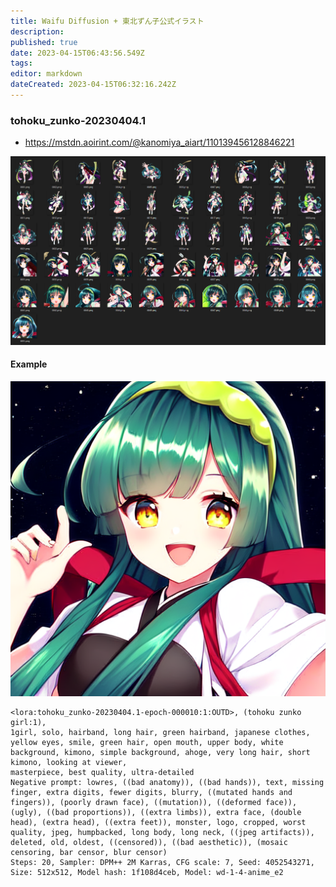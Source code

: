 ```yaml
---
title: Waifu Diffusion + 東北ずん子公式イラスト
description: 
published: true
date: 2023-04-15T06:43:56.549Z
tags: 
editor: markdown
dateCreated: 2023-04-15T06:32:16.242Z
---
```


### tohoku_zunko-20230404.1

- <https://mstdn.aoirint.com/@kanomiya_aiart/110139456128846221>

![5f5b655f73fafcee.png](/5f5b655f73fafcee.png)

#### Example

![02112-4052543271.png](/02112-4052543271.png)

```
<lora:tohoku_zunko-20230404.1-epoch-000010:1:OUTD>, (tohoku zunko girl:1),
1girl, solo, hairband, long hair, green hairband, japanese clothes, yellow eyes, smile, green hair, open mouth, upper body, white background, kimono, simple background, ahoge, very long hair, short kimono, looking at viewer,
masterpiece, best quality, ultra-detailed
Negative prompt: lowres, ((bad anatomy)), ((bad hands)), text, missing finger, extra digits, fewer digits, blurry, ((mutated hands and fingers)), (poorly drawn face), ((mutation)), ((deformed face)), (ugly), ((bad proportions)), ((extra limbs)), extra face, (double head), (extra head), ((extra feet)), monster, logo, cropped, worst quality, jpeg, humpbacked, long body, long neck, ((jpeg artifacts)), deleted, old, oldest, ((censored)), ((bad aesthetic)), (mosaic censoring, bar censor, blur censor)
Steps: 20, Sampler: DPM++ 2M Karras, CFG scale: 7, Seed: 4052543271, Size: 512x512, Model hash: 1f108d4ceb, Model: wd-1-4-anime_e2
```
